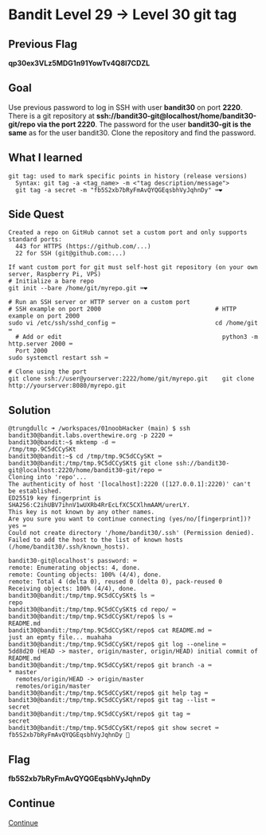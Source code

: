 # Bandit Level 29 → Level 30 git tag

## Previous Flag
<b>qp30ex3VLz5MDG1n91YowTv4Q8l7CDZL</b>

## Goal
Use previous password to log in SSH with user <b>bandit30</b> on port <b>2220</b>. There is a git repository at <b>ssh://bandit30-git@localhost/home/bandit30-git/repo via the port 2220</b>. The password for the user <b>bandit30-git is the same</b> as for the user bandit30. Clone the repository and find the password.

## What I learned
```
git tag: used to mark specific points in history (release versions)
  Syntax: git tag -a <tag_name> -m <"tag description/message">
  git tag -a secret -m "fb5S2xb7bRyFmAvQYQGEqsbhVyJqhnDy" ⌨️❤️
```

## Side Quest
```
Created a repo on GitHub cannot set a custom port and only supports standard ports:
  443 for HTTPS (https://github.com/...)
  22 for SSH (git@github.com:...)

If want custom port for git must self-host git repository (on your own server, Raspberry Pi, VPS)
# Initialize a bare repo
git init --bare /home/git/myrepo.git ⌨️❤️

# Run an SSH server or HTTP server on a custom port
# SSH example on port 2000                                # HTTP example on port 2000
sudo vi /etc/ssh/sshd_config ⌨️                            cd /home/git ⌨️
  # Add or edit                                             python3 -m http.server 2000 ⌨️
  Port 2000                               
sudo systemctl restart ssh ⌨️

# Clone using the port
git clone ssh://user@yourserver:2222/home/git/myrepo.git    git clone http://yourserver:8080/myrepo.git
```

## Solution
```
@trungdullc ➜ /workspaces/01noobHacker (main) $ ssh bandit30@bandit.labs.overthewire.org -p 2220 ⌨️
bandit30@bandit:~$ mktemp -d ⌨️
/tmp/tmp.9C5dCCySKt
bandit30@bandit:~$ cd /tmp/tmp.9C5dCCySKt ⌨️
bandit30@bandit:/tmp/tmp.9C5dCCySKt$ git clone ssh://bandit30-git@localhost:2220/home/bandit30-git/repo ⌨️
Cloning into 'repo'...
The authenticity of host '[localhost]:2220 ([127.0.0.1]:2220)' can't be established.
ED25519 key fingerprint is SHA256:C2ihUBV7ihnV1wUXRb4RrEcLfXC5CXlhmAAM/urerLY.
This key is not known by any other names.
Are you sure you want to continue connecting (yes/no/[fingerprint])? yes ⌨️
Could not create directory '/home/bandit30/.ssh' (Permission denied).
Failed to add the host to the list of known hosts (/home/bandit30/.ssh/known_hosts).

bandit30-git@localhost's password: ⌨️
remote: Enumerating objects: 4, done.
remote: Counting objects: 100% (4/4), done.
remote: Total 4 (delta 0), reused 0 (delta 0), pack-reused 0
Receiving objects: 100% (4/4), done.
bandit30@bandit:/tmp/tmp.9C5dCCySKt$ ls ⌨️
repo
bandit30@bandit:/tmp/tmp.9C5dCCySKt$ cd repo/ ⌨️
bandit30@bandit:/tmp/tmp.9C5dCCySKt/repo$ ls ⌨️
README.md
bandit30@bandit:/tmp/tmp.9C5dCCySKt/repo$ cat README.md ⌨️
just an epmty file... muahaha
bandit30@bandit:/tmp/tmp.9C5dCCySKt/repo$ git log --oneline ⌨️
5dd8d20 (HEAD -> master, origin/master, origin/HEAD) initial commit of README.md
bandit30@bandit:/tmp/tmp.9C5dCCySKt/repo$ git branch -a ⌨️
* master
  remotes/origin/HEAD -> origin/master
  remotes/origin/master
bandit30@bandit:/tmp/tmp.9C5dCCySKt/repo$ git help tag ⌨️
bandit30@bandit:/tmp/tmp.9C5dCCySKt/repo$ git tag --list ⌨️
secret
bandit30@bandit:/tmp/tmp.9C5dCCySKt/repo$ git tag ⌨️
secret
bandit30@bandit:/tmp/tmp.9C5dCCySKt/repo$ git show secret ⌨️
fb5S2xb7bRyFmAvQYQGEqsbhVyJqhnDy 🔐
```

## Flag
<b>fb5S2xb7bRyFmAvQYQGEqsbhVyJqhnDy</b>

## Continue
[Continue](/overthewire/Bandit3031.md)